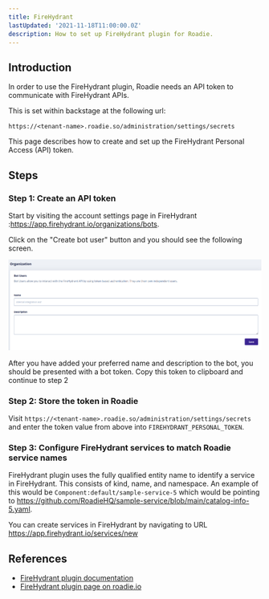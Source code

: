 ```yaml
---
title: FireHydrant
lastUpdated: '2021-11-18T11:00:00.0Z'
description: How to set up FireHydrant plugin for Roadie.
---
```


## Introduction

In order to use the FireHydrant plugin, Roadie needs an API token to communicate with FireHydrant APIs.


This is set within backstage at the following url:

```text
https://<tenant-name>.roadie.so/administration/settings/secrets
```

This page describes how to create and set up the FireHydrant Personal Access (API) token.

## Steps

### Step 1: Create an API token

Start by visiting the account settings page in FireHydrant :https://app.firehydrant.io/organizations/bots.

Click on the "Create bot user" button and you should see the following screen.

   ![Bot Tokens screen in FireHydrant with no information added](./firehydrant_token.png)

After you have added your preferred name and description to the bot, you should be presented with a bot token. Copy this token to clipboard and continue to step 2

### Step 2: Store the token in Roadie
Visit `https://<tenant-name>.roadie.so/administration/settings/secrets` and enter the token value from above into `FIREHYDRANT_PERSONAL_TOKEN`.

### Step 3: Configure FireHydrant services to match Roadie service names

FireHydrant plugin uses the fully qualified entity name to identify a service in FireHydrant. This consists of kind, name, and namespace. An example of this would be `Component:default/sample-service-5` which would be pointing to https://github.com/RoadieHQ/sample-service/blob/main/catalog-info-5.yaml.

You can create services in FireHydrant by navigating to URL https://app.firehydrant.io/services/new

## References

- [FireHydrant plugin documentation](https://github.com/backstage/backstage/blob/master/plugins/firehydrant/README.md)
- [FireHydrant plugin page on roadie.io](https://roadie.io/backstage/plugins/firehydrant/)
